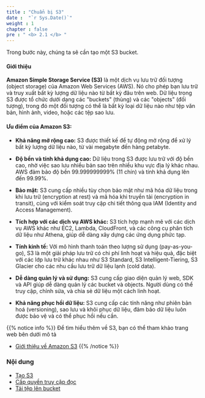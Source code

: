 ```yaml
---
title : "Chuẩn bị S3"
date :  "`r Sys.Date()`" 
weight : 1 
chapter : false
pre : " <b> 2.1 </b> "
---
```


Trong bước này, chúng ta sẽ cần tạo một S3 bucket.

#### Giới thiệu
**Amazon Simple Storage Service (S3)** là một dịch vụ lưu trữ đối tượng (object storage) của Amazon Web Services (AWS). Nó cho phép bạn lưu trữ và truy xuất bất kỳ lượng dữ liệu nào từ bất kỳ đâu trên web. Dữ liệu trong S3 được tổ chức dưới dạng các "buckets" (thùng) và các "objects" (đối tượng), trong đó một đối tượng có thể là bất kỳ loại dữ liệu nào như tệp văn bản, hình ảnh, video, hoặc các tệp sao lưu.

#### Ưu điểm của Amazon S3:
- **Khả năng mở rộng cao:** S3 được thiết kế để tự động mở rộng để xử lý bất kỳ lượng dữ liệu nào, từ vài megabyte đến hàng petabyte.

- **Độ bền và tính khả dụng cao:** Dữ liệu trong S3 được lưu trữ với độ bền cao, nhờ việc sao lưu nhiều bản sao trên nhiều khu vực địa lý khác nhau. AWS đảm bảo độ bền 99.999999999% (11 chín) và tính khả dụng lên đến 99.99%.

- **Bảo mật:** S3 cung cấp nhiều tùy chọn bảo mật như mã hóa dữ liệu trong khi lưu trữ (encryption at rest) và mã hóa khi truyền tải (encryption in transit), cùng với kiểm soát truy cập chi tiết thông qua IAM (Identity and Access Management).

- **Tích hợp với các dịch vụ AWS khác:** S3 tích hợp mạnh mẽ với các dịch vụ AWS khác như EC2, Lambda, CloudFront, và các công cụ phân tích dữ liệu như Athena, giúp dễ dàng xây dựng các ứng dụng phức tạp.

- **Tính kinh tế:** Với mô hình thanh toán theo lượng sử dụng (pay-as-you-go), S3 là một giải pháp lưu trữ có chi phí linh hoạt và hiệu quả, đặc biệt với các lớp lưu trữ khác nhau như S3 Standard, S3 Intelligent-Tiering, S3 Glacier cho các nhu cầu lưu trữ dữ liệu lạnh (cold data).

- **Dễ dàng quản lý và sử dụng:** S3 cung cấp giao diện quản lý web, SDK và API giúp dễ dàng quản lý các bucket và objects. Người dùng có thể truy cập, chỉnh sửa, và chia sẻ dữ liệu một cách linh hoạt.

- **Khả năng phục hồi dữ liệu:** S3 cung cấp các tính năng như phiên bản hoá (versioning), sao lưu và khôi phục dữ liệu, đảm bảo dữ liệu luôn được bảo vệ và có thể phục hồi nếu cần.


{{% notice info %}}
Để tìm hiểu thêm về S3, bạn có thể tham khảo trang web bên dưới mô tả
  - [Giới thiệu về Amazon S3](https://docs.aws.amazon.com/AmazonS3/latest/userguide/create-bucket-overview.html)
{{% /notice %}}

### Nội dung
  - [Tạo S3](2.1.1-createS3/)
  - [Cấp quyền truy cập đọc](2.1.2-grantread/)
  - [Tải tệp lên bucket](2.1.3-uploadfile/)
